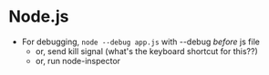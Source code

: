 Node.js
=======

- For debugging, `node --debug app.js` with --debug *before* js file
    - or, send kill signal (what's the keyboard shortcut for this??)
    - or, run node-inspector
